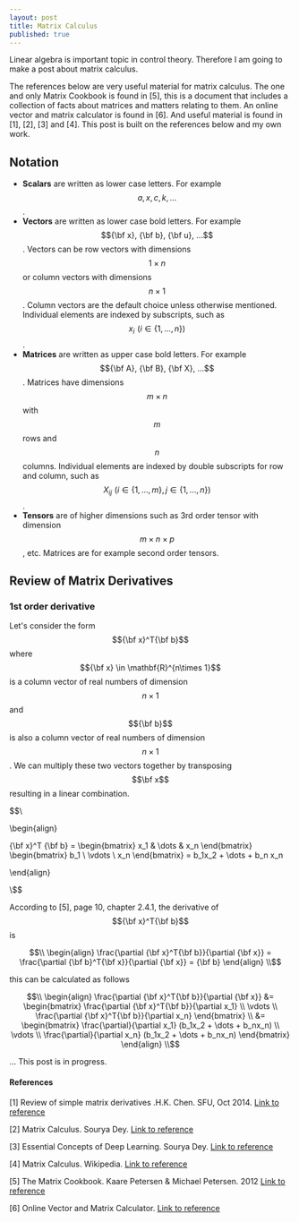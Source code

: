 ```yaml
---
layout: post
title: Matrix Calculus
published: true
---
```


Linear algebra is important topic in control theory. Therefore I am going to make a post about matrix calculus.

The references below are very useful material for matrix calculus. The one and only Matrix Cookbook is found in [5], this is a document that includes a collection of facts about matrices and matters relating to them. An online vector and matrix calculator is found in [6]. And useful material is found in [1], [2], [3] and [4]. This post is built on the references below and my own work.

## Notation

* **Scalars** are written as lower case letters. For example $$a,x,c,k,...$$.
* **Vectors** are written as lower case bold letters. For example $${\bf x}, {\bf b}, {\bf u}, ...$$. Vectors can be row vectors with dimensions $$1\times n$$ or column vectors with dimensions $$n \times 1$$. Column vectors are the default choice unless otherwise mentioned. Individual elements are indexed by subscripts, such as $$x_i \, \, (i \in \{1,\dots,n\})$$.
* **Matrices** are written as upper case bold letters. For example $${\bf A}, {\bf B}, {\bf X}, ...$$. Matrices have dimensions $$m \times n$$ with $$m$$ rows and $$n$$ columns. Individual elements are indexed by double subscripts for row and column, such as $$X_{ij} \, \, (i \in \{1, \dots ,m\}, \, j \in \{1,\dots,n\})$$.
* **Tensors** are of higher dimensions such as 3rd order tensor with dimension $$m \times n \times p$$, etc. Matrices are for example second order tensors. 

## Review of Matrix Derivatives

### 1st order derivative

Let's consider the form $${\bf x}^T{\bf b}$$ where $${\bf x} \in \mathbf{R}^{n\times 1}$$ is a column vector of real numbers of dimension $$n \times 1$$ and $${\bf b}$$ is also a column vector of real numbers of dimension $$n \times 1$$. We can multiply these two vectors together by transposing $$\bf x$$ resulting in a linear combination.

$$\\

\begin{align}

{\bf x}^T {\bf b} = \begin{bmatrix} x_1 & \dots & x_n \end{bmatrix} \begin{bmatrix} b_1 \\ \vdots \\ x_n \end{bmatrix} = b_1x_2 + \dots + b_n x_n

\end{align}

\\$$

According to [5], page 10, chapter 2.4.1, the derivative of $${\bf x}^T{\bf b}$$ is 

$$\\
\begin{align}
\frac{\partial {\bf x}^T{\bf b}}{\partial {\bf x}} = \frac{\partial {\bf b}^T{\bf x}}{\partial {\bf x}} = {\bf b}
\end{align}
\\$$

this can be calculated as follows

$$\\
\begin{align}
\frac{\partial {\bf x}^T{\bf b}}{\partial {\bf x}} &= \begin{bmatrix} \frac{\partial {\bf x}^T{\bf b}}{\partial x_1} \\ \vdots \\ \frac{\partial {\bf x}^T{\bf b}}{\partial x_n} \end{bmatrix} \\
&= \begin{bmatrix} \frac{\partial}{\partial x_1} (b_1x_2 + \dots + b_nx_n) \\ \vdots \\ \frac{\partial}{\partial x_n} (b_1x_2 + \dots + b_nx_n) \end{bmatrix}
\end{align}
\\$$


... This post is in progress.

#### References

[1] Review of simple matrix derivatives .H.K. Chen. SFU, Oct 2014. [Link to reference](https://www.sfu.ca/%7Ehaiyunc/notes/matrix_calculus.pdf)

[2] Matrix Calculus. Sourya Dey. [Link to reference](https://souryadey.github.io/teaching/material/Matrix_Calculus.pdf)

[3] Essential Concepts of Deep Learning. Sourya Dey. [Link to reference](https://www.overleaf.com/project/5afb2d49f2e25c77af32340f)

[4] Matrix Calculus. Wikipedia. [Link to reference](https://en.wikipedia.org/wiki/Matrix_calculus)

[5] The Matrix Cookbook. Kaare Petersen & Michael Petersen. 2012 [Link to reference](https://www.math.uwaterloo.ca/~hwolkowi/matrixcookbook.pdf)

[6] Online Vector and Matrix Calculator. [Link to reference](https://www.matrixcalculus.org/)
